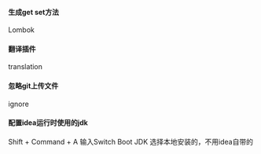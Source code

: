 #### 生成get set方法
Lombok

#### 翻译插件
translation

#### 忽略git上传文件
ignore

#### 配置idea运行时使用的jdk
Shift + Command + A    输入Switch Boot JDK 选择本地安装的，不用idea自带的